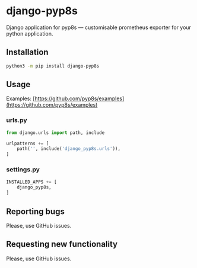 # django-pyp8s

Django application for pyp8s — customisable prometheus exporter for your python application.

## Installation

```bash
python3 -m pip install django-pyp8s
```

## Usage

Examples: [https://github.com/pyp8s/examples](https://github.com/pyp8s/examples)

### urls.py

```python
from django.urls import path, include

urlpatterns += [
    path('', include('django_pyp8s.urls')),
]
```

### settings.py

```python
INSTALLED_APPS += [
    django_pyp8s,
]
```

## Reporting bugs

Please, use GitHub issues.

## Requesting new functionality

Please, use GitHub issues.
